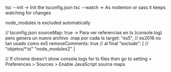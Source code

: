 tsc --init -> Init the tsconfig.json
tsc --watch -> As nodemon or sass it keeps watching for changes

node_modules is excluded automatically

// tsconfig.json
sourceMap: true -> Para ver referencias en ts (console.log) pero genera un nuevo archivo .map por cada ts
target: "es5", // es2016 no tan usado como es5
removeComments: true
// al final
  "exclude": [
    // "objetos/*.ts"
    "node_modules2"
  ]

// If chrome doesn't show console.logs for ts files then go to setting > Preferences > Sources > Enable JavaScript source maps
